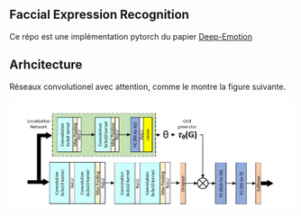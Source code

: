 
## Faccial Expression Recognition

Ce répo est une implémentation pytorch du papier [Deep-Emotion](https://arxiv.org/abs/1902.01019)

## Arhcitecture

Réseaux convolutionel avec attention, comme le montre la figure suivante.


<p align="center">
  <img src="imgs/net_arch.PNG" width="960" title="Architecture du modèle Deep-Emotion ">
</p>

